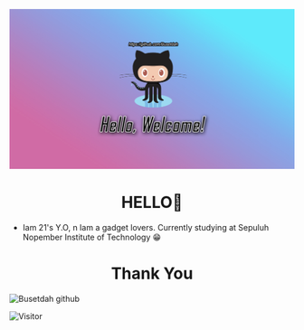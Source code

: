 ![logo](https://github.com/Busetdah/Busetdah/raw/master/Buset.jpg)
# <div align="center">HELLO👋</div>

* Iam 21's Y.O, n Iam a gadget lovers.
Currently studying at Sepuluh Nopember Institute of Technology 😁

# <div align="center">Thank You</div>
![Busetdah github](https://github-readme-stats.vercel.app/api?username=Busetdah&show_icons=true&hide_border=false)

![Visitor](https://komarev.com/ghpvc/?username=Busetdah&color=blueviolet&style=plastic&label=Visitor+😁)

